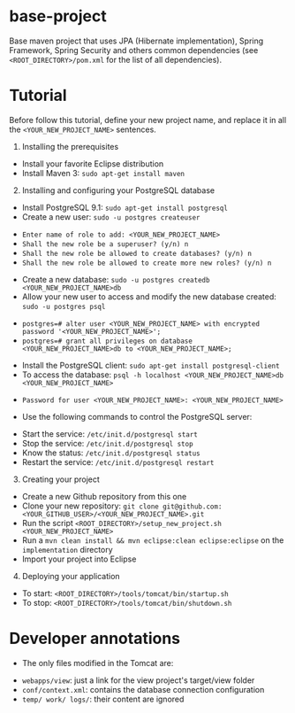 base-project
============

Base maven project that uses JPA (Hibernate implementation), Spring Framework, Spring Security and others common dependencies (see `<ROOT_DIRECTORY>/pom.xml` for the list of all dependencies).

Tutorial
========

 Before follow this tutorial, define your new project name, and replace it in all the `<YOUR_NEW_PROJECT_NAME>` sentences.

 1. Installing the prerequisites

  * Install your favorite Eclipse distribution
  * Install Maven 3: `sudo apt-get install maven`

 2. Installing and configuring your PostgreSQL database

  * Install PostgreSQL 9.1: `sudo apt-get install postgresql`
  * Create a new user: `sudo -u postgres createuser`
   - `Enter name of role to add: <YOUR_NEW_PROJECT_NAME>`
   - `Shall the new role be a superuser? (y/n) n`
   - `Shall the new role be allowed to create databases? (y/n) n`
   - `Shall the new role be allowed to create more new roles? (y/n) n`
  * Create a new database: `sudo -u postgres createdb <YOUR_NEW_PROJECT_NAME>db`
  * Allow your new user to access and modify the new database created: `sudo -u postgres psql`
   - `postgres=# alter user <YOUR_NEW_PROJECT_NAME> with encrypted password '<YOUR_NEW_PROJECT_NAME>';`
   - `postgres=# grant all privileges on database <YOUR_NEW_PROJECT_NAME>db to <YOUR_NEW_PROJECT_NAME>;`
  * Install the PostgreSQL client: `sudo apt-get install postgresql-client`
  * To access the database: `psql -h localhost <YOUR_NEW_PROJECT_NAME>db <YOUR_NEW_PROJECT_NAME>`
   - `Password for user <YOUR_NEW_PROJECT_NAME>: <YOUR_NEW_PROJECT_NAME>`

  * Use the following commands to control the PostgreSQL server:
   - Start the service: `/etc/init.d/postgresql start`
   - Stop the service: `/etc/init.d/postgresql stop`
   - Know the status: `/etc/init.d/postgresql status`
   - Restart the service: `/etc/init.d/postgresql restart`

 3. Creating your project

  * Create a new Github repository from this one
  * Clone your new repository: `git clone git@github.com:<YOUR_GITHUB_USER>/<YOUR_NEW_PROJECT_NAME>.git`
  * Run the script `<ROOT_DIRECTORY>/setup_new_project.sh <YOUR_NEW_PROJECT_NAME>`
  * Run a `mvn clean install && mvn eclipse:clean eclipse:eclipse` on the `implementation` directory
  * Import your project into Eclipse

 4. Deploying your application

  * To start: `<ROOT_DIRECTORY>/tools/tomcat/bin/startup.sh`
  * To stop: `<ROOT_DIRECTORY>/tools/tomcat/bin/shutdown.sh`

Developer annotations
=====================
 * The only files modified in the Tomcat are:
  - `webapps/view`: just a link for the view project's target/view folder
  - `conf/context.xml`: contains the database connection configuration
  - `temp/ work/ logs/`: their content are ignored
